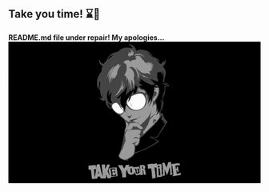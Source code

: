 ## Take you time! ⌛️🎩

**README.md file under repair! My apologies...**
[![Take you time!](gif/takeyourtime.gif)](https://koi-software.github.io/website/)


<!--![GitHub Stats](https://github-readme-stats.vercel.app/api?username=litvinasGH&show_icons=true&count_private=true&theme=radical)
![Top Langs](https://github-readme-stats.vercel.app/api/top-langs/?username=litvinasGH&layout=pie&theme=radical)-->

